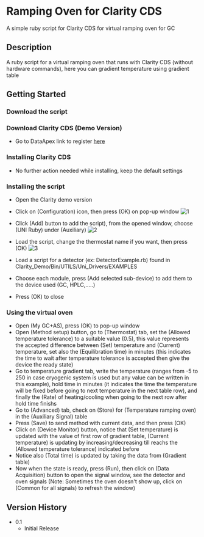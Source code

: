 # Ramping Oven for Clarity CDS

A simple ruby script for Clarity CDS for virtual ramping oven for GC

## Description
A ruby script for a virtual ramping oven that runs with Clarity CDS (without hardware commands), here you can gradient temperature using gradient table

## Getting Started

### Download the script

### Download Clarity CDS (Demo Version)

* Go to DataApex link to register [here](https://www.dataapex.com/product/clarity-demo?language_content_entity=en)

### Installing Clarity CDS

* No further action needed while installing, keep the default settings

### Installing the script

* Open the Clarity demo version
* Click on (Configuration) icon, then press (OK) on pop-up window
![1](https://user-images.githubusercontent.com/25401184/178685655-fe603d0f-bad5-4717-a142-2a81399523aa.jpg)

* Click (Add) button to add the script), from the opened window, choose (UNI Ruby) under (Auxiliary)
![2](https://user-images.githubusercontent.com/25401184/178685789-5d7ce540-6b5f-4cb6-9cb4-81fd6c22fcff.jpg)

* Load the script, change the thermostat name if you want, then press (OK)
![3](https://user-images.githubusercontent.com/25401184/187024944-d22cd067-4736-46ce-adce-ae3313ac2096.png)

* Load a script for a detector (ex: DetectorExample.rb) found in Clarity_Demo/Bin/UTILS/Uni_Drivers/EXAMPLES
* Choose each module, press (Add selected sub-device) to add them to the device used (GC, HPLC,.....)


* Press (OK) to close

### Using the virtual oven
* Open (My GC+AS), press (OK) to pop-up window
* Open (Method setup) button, go to (Thermostat) tab, set the (Allowed temperature tolerance) to a suitable value (0.5), this value represents the accepted difference between (Set) temperature and (Current) temperature, set also the (Equilibration time) in minutes (this indicates the time to wait after temperature tolerance is accepted then give the device the ready state)
* Go to temperature gradient tab, write the temperature (ranges from -5 to 250 in case cryogenic system is used but any value can be written in this example), hold time in minutes (it indicates the time the temperature will be fixed before going to next temperature in the next table row), and finally the (Rate) of heating/cooling when going to the next row after hold time finishs
* Go to (Advanced) tab, check on (Store) for (Temperature ramping oven) in the (Auxiliary Signal) table
* Press (Save) to send method with current data, and then press (OK)
* Click on (Device Monitor) button, notice that (Set temperature) is updated with the value of first row of gradient table, (Current temperature) is updating by increasing/decreasing till reachs the (Allowed temperature tolerance) indicated before
* Notice also (Total time) is updated by taking the data from (Gradient table)
* Now when the state is ready, press (Run), then click on (Data Acquisition) button to open the signal window, see the detector and oven signals (Note: Sometimes the oven doesn't show up, click on (Common for all signals) to refresh the window)

## Version History

* 0.1
    * Initial Release
